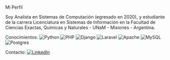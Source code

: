 Mi Perfil

Soy Analista en Sistemas de Computación (egresado en 2020), y estudiante de la carrera Licenciatura en Sistemas de Información en la Facultad de Ciencias Exactas, Químicas y Naturales - UNaM - Misiones - Argentina.

Conocimientos:
![Python](https://img.shields.io/badge/python-3670A0?style=for-the-badge&logo=python&logoColor=ffdd54) ![PHP](https://img.shields.io/badge/php-%23777BB4.svg?style=for-the-badge&logo=php&logoColor=white) ![Django](https://img.shields.io/badge/django-%23092E20.svg?style=for-the-badge&logo=django&logoColor=white) ![Laravel](https://img.shields.io/badge/laravel-%23FF2D20.svg?style=for-the-badge&logo=laravel&logoColor=white) ![Apache](https://img.shields.io/badge/apache-%23D42029.svg?style=for-the-badge&logo=apache&logoColor=white) ![MySQL](https://img.shields.io/badge/mysql-%2300f.svg?style=for-the-badge&logo=mysql&logoColor=white) ![Postgres](https://img.shields.io/badge/postgres-%23316192.svg?style=for-the-badge&logo=postgresql&logoColor=white)

Contacto:
[![LinkedIn](https://img.shields.io/badge/LinkedIn-%230077B5.svg?logo=linkedin&logoColor=white)](https://linkedin.com/in/jorferr89) 

<!-- Proudly created with GPRM ( https://gprm.itsvg.in ) -->
